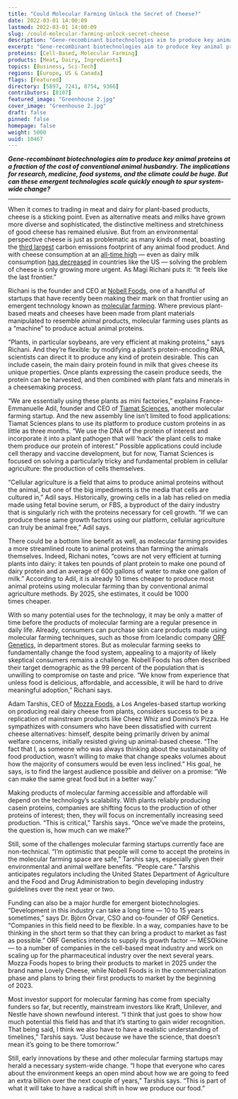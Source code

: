 ```yaml
---
title: "Could Molecular Farming Unlock the Secret of Cheese?"
date: 2022-03-01 14:00:09
lastmod: 2022-03-01 14:00:09
slug: /could-molecular-farming-unlock-secret-cheese
description: "Gene-recombinant biotechnologies aim to produce key animal proteins at a fraction of the cost of conventional animal husbandry. The implications for research, medicine, food systems, and the climate could be huge. But can these emergent technologies scale quickly enough to spur system-wide change?"
excerpt: "Gene-recombinant biotechnologies aim to produce key animal proteins at a fraction of the cost of conventional animal husbandry. The implications for research, medicine, food systems, and the climate could be huge. But can these emergent technologies scale quickly enough to spur system-wide change?"
proteins: [Cell-Based, Molecular Farming]
products: [Meat, Dairy, Ingredients]
topics: [Business, Sci-Tech]
regions: [Europe, US & Canada]
flags: [Featured]
directory: [5897, 7241, 8754, 9366]
contributors: [8107]
featured_image: "Greenhouse 2.jpg"
cover_image: "Greenhouse 2.jpg"
draft: false
pinned: false
homepage: false
weight: 5000
uuid: 10467
---
```

<p><em><strong>Gene-recombinant biotechnologies aim to produce key animal proteins at a fraction of the cost of conventional animal husbandry. The implications for research, medicine, food systems, and the climate could be huge. But can these emergent technologies scale quickly enough to spur system-wide change?</strong></em></p>

<hr />
<p>When it comes to trading in meat and dairy for plant-based products, cheese is a sticking point. Even as alternative meats and milks have grown more diverse and sophisticated, the distinctive meltiness and stretchiness of good cheese has remained elusive. But from an environmental perspective cheese is just as problematic as many kinds of meat, boasting the <a href="https://www.science.org/doi/full/10.1126/science.aaq0216">third largest</a> carbon emissions footprint of any animal food product. And with cheese consumption at an <a href="https://www.idfa.org/news/american-dairy-consumption-reaches-all-time-high-cheese-butter-and-yogurt-continue-to-drive-growth-for-dairy-industry">all-time high</a> — even as dairy milk consumption <a href="https://www.ers.usda.gov/publications/pub-details/?pubid=102446">has decreased</a> in countries like the US — solving the problem of cheese is only growing more urgent. As Magi Richani puts it: “It feels like the last frontier.”</p>

<p>Richani is the founder and CEO at <a href="/directory/nobell-foods">Nobell Foods</a>, one of a handful of startups that have recently been making their mark on that frontier using an emergent technology known as <a href="/molecular-farming">molecular farming</a>. Where previous plant-based meats and cheeses have been made from plant materials manipulated to resemble animal products, molecular farming uses plants as a “machine” to produce actual animal proteins.</p>

<p>“Plants, in particular soybeans, are very efficient at making proteins,” says Richani. And they’re flexible: by modifying a plant’s protein-encoding RNA, scientists can direct it to produce any kind of protein desirable. This can include casein, the main dairy protein found in milk that gives cheese its unique properties. Once plants expressing the casein produce seeds, the protein can be harvested, and then combined with plant fats and minerals in a cheesemaking process.</p>

<p>“We are essentially using these plants as mini factories,” explains France-Emmanuelle Adil, founder and CEO of <a href="/directory/tiamat-sciences">Tiamat Sciences</a>, another molecular farming startup. And the new assembly line isn’t limited to food applications: Tiamat Sciences plans to use its platform to produce custom proteins in as little as three months. “We use the DNA of the protein of interest and incorporate it into a plant pathogen that will ‘hack’ the plant cells to make them produce our protein of interest.” Possible applications could include cell therapy and vaccine development, but for now, Tiamat Sciences is focused on solving a particularly tricky and fundamental problem in cellular agriculture: the production of cells themselves.</p>

<p>“Cellular agriculture is a field that aims to produce animal proteins without the animal, but one of the big impediments is the media that cells are cultured in,” Adil says. Historically, growing cells in a lab has relied on media made using fetal bovine serum, or FBS, a byproduct of the dairy industry that is singularly rich with the proteins necessary for cell growth. “If we can produce these same growth factors using our platform, cellular agriculture can truly be animal free,” Adil says.</p>

<p>There could be a bottom line benefit as well, as molecular farming provides a more streamlined route to animal proteins than farming the animals themselves. Indeed, Richani notes, “cows are not very efficient at turning plants into dairy: it takes ten pounds of plant protein to make one pound of dairy protein and an average of 600 gallons of water to make one gallon of milk.” According to Adil, it is already 10 times cheaper to produce most animal proteins using molecular farming than by conventional animal agriculture methods. By 2025, she estimates, it could be 1000 times cheaper.</p>

<p>With so many potential uses for the technology, it may be only a matter of time before the products of molecular farming are a regular presence in daily life. Already, consumers can purchase skin care products made using molecular farming techniques, such as those from Icelandic company <a href="/directory/orf-genetics">ORF Genetics</a>, in department stores. But as molecular farming seeks to fundamentally change the food system, appealing to a majority of likely skeptical consumers remains a challenge. Nobell Foods has often described their target demographic as the 99 percent of the population that is unwilling to compromise on taste and price. “We know from experience that unless food is delicious, affordable, and accessible, it will be hard to drive meaningful adoption,” Richani says.</p>

<p>Adam Tarshis, CEO of <a href="/directory/mozza-foods">Mozza Foods</a>, a Los Angeles-based startup working on producing real dairy cheese from plants, considers success to be a replication of mainstream products like Cheez Whiz and Domino’s Pizza. He sympathizes with consumers who have been dissatisfied with current cheese alternatives: himself, despite being primarily driven by animal welfare concerns, initially resisted giving up animal-based cheese. “The fact that I, as someone who was always thinking about the sustainability of food production, wasn’t willing to make that change speaks volumes about how the majority of consumers would be even less inclined.” His goal, he says, is to find the largest audience possible and deliver on a promise: “We can make the same great food but in a better way.”</p>

<p>Making products of molecular farming accessible and affordable will depend on the technology’s scalability. With plants reliably producing casein proteins, companies are shifting focus to the production of other proteins of interest; then, they will focus on incrementally increasing seed production. “This is critical,” Tarshis says. “Once we’ve made the proteins, the question is, how much can we make?”</p>

<p>Still, some of the challenges molecular farming startups currently face are non-technical. “I’m optimistic that people will come to accept the proteins in the molecular farming space are safe,” Tarshis says, especially given their environmental and animal welfare benefits. “People care.” Tarshis anticipates regulators including the United States Department of Agriculture and the Food and Drug Administration to begin developing industry guidelines over the next year or two.</p>

<p>Funding can also be a major hurdle for emergent biotechnologies. “Development in this industry can take a long time — 10 to 15 years sometimes,” says Dr. Björn Örvar, CSO and co-founder of ORF Genetics. “Companies in this field need to be flexible. In a way, companies have to be thinking in the short term so that they can bring a product to market as fast as possible.” ORF Genetics intends to supply its growth factor — MESOkine — to a number of companies in the cell-based meat industry and work on scaling up for the pharmaceutical industry over the next several years. Mozza Foods hopes to bring their products to market in 2025 under the brand name Lovely Cheese, while Nobell Foods is in the commercialization phase and plans to bring their first products to market by the beginning of 2023.</p>

<p>Most investor support for molecular farming has come from specialty funders so far, but recently, mainstream investors like Kraft, Unilever, and Nestle have shown newfound interest. “I think that just goes to show how much potential this field has and that it’s starting to gain wider recognition. That being said, I think we also have to have a realistic understanding of timelines,” Tarshis says. “Just because we have the science, that doesn’t mean it’s going to be there tomorrow.”</p>

<p>Still, early innovations by these and other molecular farming startups may herald a necessary system-wide change. “I hope that everyone who cares about the environment keeps an open mind about how we are going to feed an extra billion over the next couple of years,” Tarshis says. “This is part of what it will take to have a radical shift in how we produce our food.”</p>
